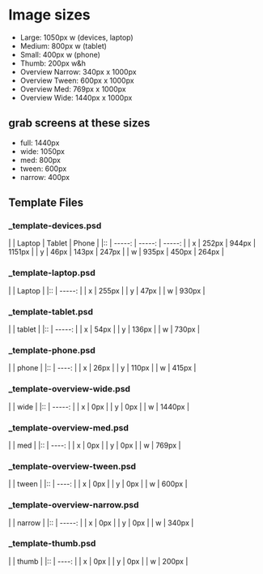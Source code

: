 # Image sizes

- Large: 1050px w (devices, laptop)
- Medium: 800px w (tablet)
- Small: 400px w (phone)
- Thumb: 200px w&h
- Overview Narrow: 340px x 1000px
- Overview Tween: 600px x 1000px
- Overview Med: 769px x 1000px
- Overview Wide: 1440px x 1000px

## grab screens at these sizes
- full: 1440px
- wide: 1050px
- med: 800px
- tween: 600px
- narrow: 400px

## Template Files

### _template-devices.psd

|   | Laptop | Tablet |  Phone |
|:: | -----: | -----: | -----: |
| x |  252px |  944px | 1151px |
| y |   46px |  143px |  247px |
| w |  935px |  450px |  264px |

### _template-laptop.psd

|   | Laptop |
|:: | -----: |
| x |  255px |
| y |   47px |
| w |  930px |

### _template-tablet.psd

|   | tablet |
|:: | -----: |
| x |   54px |
| y |  136px |
| w |  730px |

### _template-phone.psd

|   | phone |
|:: | ----: |
| x |  26px |
| y | 110px |
| w | 415px |

### _template-overview-wide.psd

|   |   wide |
|:: | -----: |
| x |    0px |
| y |    0px |
| w | 1440px |

### _template-overview-med.psd

|   |   med |
|:: | ----: |
| x |   0px |
| y |   0px |
| w | 769px |

### _template-overview-tween.psd

|   | tween |
|:: | ----: |
| x |   0px |
| y |   0px |
| w | 600px |

### _template-overview-narrow.psd

|   | narrow |
|:: | -----: |
| x |    0px |
| y |    0px |
| w |  340px |

### _template-thumb.psd

|   | thumb |
|:: | ----: |
| x |   0px |
| y |   0px |
| w | 200px |
